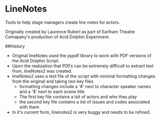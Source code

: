 # LineNotes
Tools to help stage managers create line notes for actors.

Originally created by Laurence Ruberl as part of Earlham Theatre Comapany's production of Acid Dolphin Experiment.

##History
* Original lineNotes used the pypdf library to work with PDF versions of the Acid Dolphin Script.
* Upon the realization that PDFs can be extremely difficult to extract text from, lineNotes2 was created.
* lineNotes2 uses a text file of the script with minimal formatting changes from the original and taking two key files
  * formatting changes include a '#' next to character speaker names and a '$' next to each scene title
  * The first key file contains a lsit of actors and who they play
  * the second key file contains a list of issues and codes associated with them
* In it's current form, linenotes2 is very buggy and needs to be refined.
